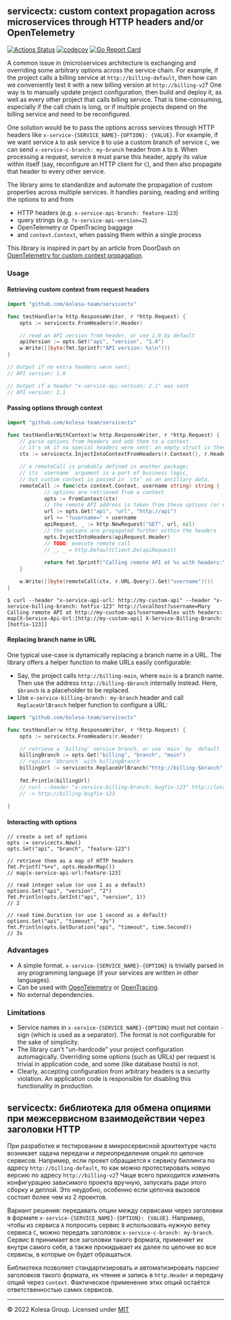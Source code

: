 ## servicectx: custom context propagation across microservices through HTTP headers and/or OpenTelemetry

[![Actions Status](https://github.com/kolesa-team/servicectx/workflows/test/badge.svg)](https://github.com/kolesa-team/servicectx/actions)
[![codecov](https://codecov.io/gh/kolesa-team/servicectx/branch/main/graph/badge.svg?token=j7K2w57hif)](https://codecov.io/gh/kolesa-team/servicectx)
[![Go Report Card](https://goreportcard.com/badge/github.com/kolesa-team/servicectx)](https://goreportcard.com/report/github.com/kolesa-team/servicectx)

A common issue in (micro)services architecture is exchanging and overriding some arbitrary options across the service chain.
For example, if the project calls a billing service at `http://billing-default`, then how can we conveniently test it with a new billing version at `http://billing-v2`? 
One way is to manually update project configuration, then build and deploy it, as well as every other project that calls billing service. 
That is time-consuming, especially if the call chain is long, or if multiple projects depend on the billing service and need to be reconfigured.

One solution would be to pass the options across services through HTTP headers like `x-service-{SERVICE_NAME}-{OPTION}: {VALUE}`. 
For example, if we want service `A` to ask service `B` to use a custom branch of service `C`, we can send `x-service-c-branch: my-branch` header from `A` to `B`. 
When processing a request, service `B` must parse this header, apply its value within itself (say, reconfigure an HTTP client for `C`), and then also propagate that header to every other service.

The library aims to standardize and automate the propagation of custom properties across multiple services. 
It handles parsing, reading and writing the options to and from

* HTTP headers (e.g. `x-service-api-branch: feature-123`)
* query strings (e.g. `?x-service-api-version=2`)
* OpenTelemetry or OpenTracing baggage
* and `context.Context`, when passing them within a single process

This library is inspired in part by an article from DoorDash on [OpenTelemetry for custom context propagation](https://doordash.engineering/2021/06/17/leveraging-opentelemetry-for-custom-context-propagation/).

### Usage

#### Retrieving custom context from request headers
```go
import "github.com/kolesa-team/servicectx"

func testHandler(w http.ResponseWriter, r *http.Request) {
	opts := servicectx.FromHeaders(r.Header)

	// read an API version from header, or use 1.0 by default
	apiVersion := opts.Get("api", "version", "1.0")
	w.Write([]byte(fmt.Sprintf("API version: %s\n")))
}

// Output if no extra headers were sent:
// API version: 1.0

// Output if a header "x-service-api-version: 2.1" was sent
// API version: 2.1
```

#### Passing options through context

```go
import "github.com/kolesa-team/servicectx"

func testHandlerWithContext(w http.ResponseWriter, r *http.Request) {
	// parse options from headers and add them to a context.
	// it's ok if no special headers were sent: an empty struct is then used instead.
	ctx := servicectx.InjectIntoContextFromHeaders(r.Context(), r.Header)

	// a remoteCall is probably defined in another package;
	// its `username` argument is a part of business logic,
	// but custom context is passed in `ctx` as an ancillary data.
	remoteCall := func(ctx context.Context, username string) string {
            // options are retrieved from a context
            opts := FromContext(ctx)
            // the remote API address is taken from these options (or default URL is used instead).
            url := opts.Get("api", "url", "http://api")
            url += "?username=" + username
            apiRequest, _ := http.NewRequest("GET", url, nil)
            // the options are propagated further within the headers
            opts.InjectIntoHeaders(apiRequest.Header)
            // TODO: execute remote call
            // _, _ = http.DefaultClient.Do(apiRequest)
            
            return fmt.Sprintf("Calling remote API at %s with headers:\n%+v", url, apiRequest.Header)
	}

	w.Write([]byte(remoteCall(ctx, r.URL.Query().Get("username"))))
}
```

```shell
$ curl --header "x-service-api-url: http://my-custom-api" --header "x-service-billing-branch: hotfix-123" http://localhost?username=Mary
Calling remote API at http://my-custom-api?username=Alex with headers:
map[X-Service-Api-Url:[http://my-custom-api] X-Service-Billing-Branch:[hotfix-123]]
```

#### Replacing branch name in URL

One typical use-case is dynamically replacing a branch name in a URL. The library offers a helper function to make URLs easily configurable:

* Say, the project calls `http://billing-main`, where `main` is a branch name. Then use the address `http://billing-$branch` internally instead. Here, `$branch` is a placeholder to be replaced.
* Use `x-service-billing-branch: my-branch` header and call `ReplaceUrlBranch` helper function to configure a URL:
```go
import "github.com/kolesa-team/servicectx"

func testHandler(w http.ResponseWriter, r *http.Request) {
    opts := servicectx.FromHeaders(r.Header)

	// retrieve a `billing` service branch, or use `main` by  default
	billingBranch := opts.Get("billing", "branch", "main")
	// replace `$branch` with billingBranch
	billingUrl := servicectx.ReplaceUrlBranch("http://billing-$branch", billingBranch)
	
	fmt.Println(billingUrl)	
	// curl --header "x-service-billing-branch: bugfix-123" http://localhost
	// -> http://billing-bugfix-123
	
}
```

#### Interacting with options

```
// create a set of options
opts := servicectx.New()
opts.Set("api", "branch", "feature-123")

// retrieve them as a map of HTTP headers
fmt.Printf("%+v", opts.HeaderMap())
// map[x-service-api-url:feature-123]

// read integer value (or use 1 as a default)
options.Set("api", "version", "2")
fmt.Println(opts.GetInt("api", "version", 1))
// 2

// read time.Duration (or use 1 second as a default)
options.Set("api", "timeout", "3s")
fmt.Println(opts.GetDuration("api", "timeout", time.Second))
// 3s
```

### Advantages

* A simple format. `x-service-{SERVICE_NAME}-{OPTION}` is trivially parsed in any programming language (if your services are written in other languages).
* Can be used with [OpenTelemetry](https://github.com/open-telemetry/opentelemetry-go) or [OpenTracing](https://github.com/opentracing/opentracing-go).
* No external dependencies.

### Limitations

* Service names in `x-service-{SERVICE_NAME}-{OPTION}` must not contain `-` sign (which is used as a separator).
The format is not configurable for the sake of simplicity.
* The library can't "un-hardcode" your project configuration automagically. Overriding some options (such as URLs) per request is trivial in application code, and some (like database hosts) is not.
* Clearly, accepting configuration from arbitrary headers is a security violation. An application code is responsible for disabling this functionality in production.

## servicectx: библиотека для обмена опциями при межсервисном взаимодействии через заголовки HTTP

При разработке и тестировании в микросервисной архитектуре часто возникает задача передачи и переопределения опций по цепочке сервисов. Например, если проект обращается к сервису биллинга по адресу `http://billing-default`, то как можно протестировать новую версию по адресу `http://billing-v2`? Чаще всего приходится изменять конфигурацию зависимого проекта вручную, запускать ради этого сборку и деплой. Это неудобно, особенно если цепочка вызовов состоит более чем из 2 проектов. 

Вариант решения: передавать опции между сервисами через заголовки в формате `x-service-{SERVICE_NAME}-{OPTION}: {VALUE}`. Например, чтобы из сервиса `A` попросить сервис `B` использовать нужную ветку сервиса `C`, можно передать заголовок `x-service-c-branch: my-branch`. Сервис `B` принимает все заголовки такого формата, применяет их внутри самого себя, а также прокидывает их далее по цепочке во все сервисы, в которые он будет обращаться.

Библиотека позволяет стандартизировать и автоматизировать парсинг заголовков такого формата, их чтение и запись в `http.Header` и передачу опций через `context`.
Фактическое применение этих опций остаётся ответственностью самих сервисов.

---

© 2022 Kolesa Group. Licensed under [MIT](https://opensource.org/licenses/MIT)
